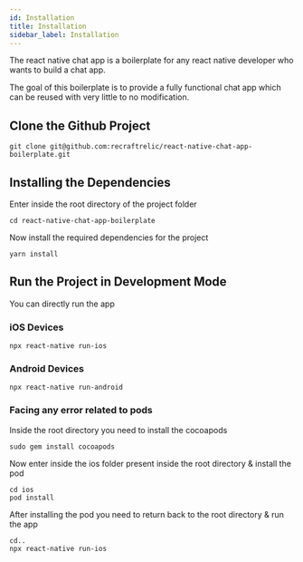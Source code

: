 ```yaml
---
id: Installation
title: Installation
sidebar_label: Installation
---
```


The react native chat app is a boilerplate for any react native developer who wants to build a chat app.

The goal of this boilerplate is to provide a fully functional chat app which can be reused with very little to no modification.

## Clone the Github Project

```
git clone git@github.com:recraftrelic/react-native-chat-app-boilerplate.git
```

## Installing the Dependencies

Enter inside the root directory of the project folder 
```
cd react-native-chat-app-boilerplate
```

Now install the required dependencies for the project 
```
yarn install
```

## Run the Project in Development Mode

You can directly run the app

### iOS Devices
```
npx react-native run-ios
```

### Android Devices
```
npx react-native run-android
```

### Facing any error related to pods

Inside the root directory you need to install the cocoapods
```
sudo gem install cocoapods
```

Now enter inside the ios folder present inside the root directory & install the pod
```
cd ios
pod install
```

After installing the pod you need to return back to the root directory & run the app
```
cd.. 
npx react-native run-ios
```
